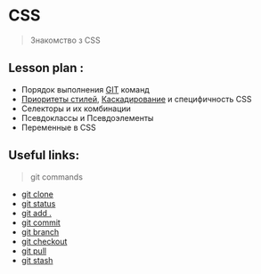 # CSS
> Знакомство з CSS


## Lesson plan :
+ Порядок выполнения [GIT](https://git-scm.com/book/ru/v2) команд
+ [Приоритеты стилей](https://idg.net.ua/blog/uchebnik-css/azy-css/kaskadnost),  [Каскадирование](http://htmlbook.ru/samcss/kaskadirovanie) и специфичность CSS
+ Селекторы и их комбинации
+ Псевдоклассы и Псевдоэлементы
+ Переменные в CSS


## Useful links:

> git commands
+ [git clone](https://git-scm.com/docs/git-clone)
+ [git status](https://git-scm.com/docs/git-status)
+ [git add .](https://git-scm.com/docs/git-add)
+ [git commit](https://git-scm.com/docs/git-commit)
+ [git branch](https://git-scm.com/docs/git-branch)
+ [git checkout](https://git-scm.com/docs/git-checkout)
+ [git pull](https://git-scm.com/docs/git-pull)
+ [git stash](https://git-scm.com/docs/git-stash)


